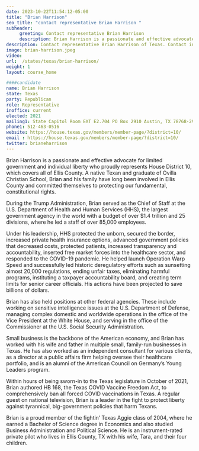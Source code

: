 ```yaml
---
date: 2023-10-22T11:54:12-05:00
title: "Brian Harrison"
seo_title: "contact representative Brian Harrison "
subheader:
     greeting: Contact representative Brian Harrison
     description: Brian Harrison is a passionate and effective advocate for limited government and individual liberty who proudly represents House District 10, which covers all of Ellis County. A native Texan and graduate of Ovilla Christian School, Brian and his family have long been involved in Ellis County and committed themselves to protecting our fundamental, constitutional rights.
description: Contact representative Brian Harrison of Texas. Contact information for Brian Harrison includes email address, phone number, and mailing address.
image: brian-harrison.jpeg
video:
url:  /states/texas/brian-harrison/
weight: 1
layout: course_home

####candidate
name: Brian Harrison
state: Texas
party: Republican
role: Representative
inoffice: current
elected: 2021
mailing1: State Capitol Room EXT E2.704 PO Box 2910 Austin, TX 78768-2910
phone1: 512-463-0516
website: https://house.texas.gov/members/member-page/?district=10/
email : https://house.texas.gov/members/member-page/?district=10/
twitter: brianeharrison
---
```


Brian Harrison is a passionate and effective advocate for limited government and individual liberty who proudly represents House District 10, which covers all of Ellis County. A native Texan and graduate of Ovilla Christian School, Brian and his family have long been involved in Ellis County and committed themselves to protecting our fundamental, constitutional rights.

During the Trump Administration, Brian served as the Chief of Staff at the U.S. Department of Health and Human Services (HHS), the largest government agency in the world with a budget of over $1.4 trillion and 25 divisions, where he led a staff of over 85,000 employees.

Under his leadership, HHS protected the unborn, secured the border, increased private health insurance options, advanced government policies that decreased costs, protected patients, increased transparency and accountability, inserted free market forces into the healthcare sector, and responded to the COVID-19 pandemic. He helped launch Operation Warp Speed and successfully led historic deregulatory efforts such as sunsetting almost 20,000 regulations, ending unfair taxes, eliminating harmful programs, instituting a taxpayer accountability board, and creating term limits for senior career officials. His actions have been projected to save billions of dollars.

Brian has also held positions at other federal agencies. These include working on sensitive intelligence issues at the U.S. Department of Defense, managing complex domestic and worldwide operations in the office of the Vice President at the White House, and serving in the office of the Commissioner at the U.S. Social Security Administration.

Small business is the backbone of the American economy, and Brian has worked with his wife and father in multiple small, family-run businesses in Texas. He has also worked as an independent consultant for various clients, as a director at a public affairs firm helping oversee their healthcare portfolio, and is an alumni of the American Council on Germany’s Young Leaders program.

Within hours of being sworn-in to the Texas legislature in October of 2021, Brian authored HB 168, the Texas COVID Vaccine Freedom Act, to comprehensively ban all forced COVID vaccinations in Texas. A regular guest on national television, Brian is a leader in the fight to protect liberty against tyrannical, big-government policies that harm Texans.

Brian is a proud member of the fightin’ Texas Aggie class of 2004, where he earned a Bachelor of Science degree in Economics and also studied Business Administration and Political Science. He is an instrument-rated private pilot who lives in Ellis County, TX with his wife, Tara, and their four children.
